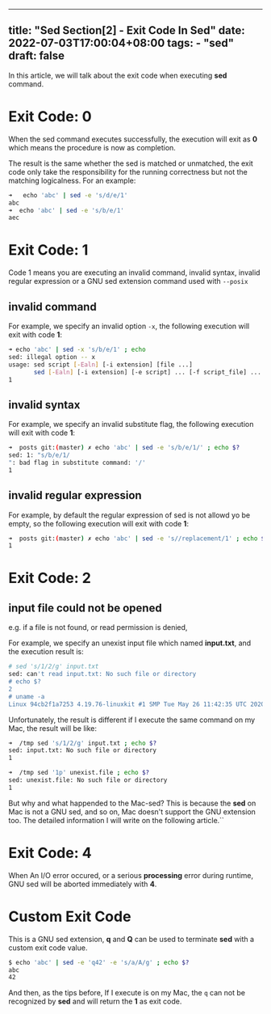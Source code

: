 
---
title: "Sed Section[2] - Exit Code In Sed"
date: 2022-07-03T17:00:04+08:00
tags: 
    - "sed"
draft: false
---

In this article, we will talk about the exit code when executing **sed** command.

# Exit Code: 0

When the sed command executes successfully, the execution will exit as **0** which means the procedure is now as completion.

The result is the same whether the sed is matched or unmatched, the exit code only take the responsibility for the running correctness but not the matching logicalness. For an example:

``` sh
➜   echo 'abc' | sed -e 's/d/e/1'                                                         <<<
abc
➜  echo 'abc' | sed -e 's/b/e/1'                                                         <<<
aec
```

# Exit Code: 1

Code 1 means you are executing an invalid command, invalid syntax, invalid regular expression or a GNU sed extension command used with `--posix` 

## invalid command

For example, we specify an invalid option `-x`, the following execution will exit with code **1**:
``` sh
➜ echo 'abc' | sed -x 's/b/e/1' ; echo
sed: illegal option -- x
usage: sed script [-Ealn] [-i extension] [file ...]
       sed [-Ealn] [-i extension] [-e script] ... [-f script_file] ... [file ...]
1
```

## invalid syntax

For example, we specify an invalid substitute flag, the following execution will exit with code **1**:

``` sh
➜  posts git:(master) ✗ echo 'abc' | sed -e 's/b/e/1/' ; echo $? 
sed: 1: "s/b/e/1/
": bad flag in substitute command: '/'
1
```

## invalid regular expression

For example, by default the regular expression of sed is not allowd yo be empty, so the following execution will exit with code **1**:

```sh
➜  posts git:(master) ✗ echo 'abc' | sed -e 's//replacement/1' ; echo $?                                 sed: first RE may not be empty
1
```

# Exit Code: 2 

## input file could not be opened

e.g. if a file is not found, or read permission is denied,

For example, we specify an unexist input file which named **input.txt**, and the execution result is:
```sh
# sed 's/1/2/g' input.txt
sed: can't read input.txt: No such file or directory
# echo $?
2
# uname -a
Linux 94cb2f1a7253 4.19.76-linuxkit #1 SMP Tue May 26 11:42:35 UTC 2020 x86_64 x86_64 x86_64 GNU/Linux
```

Unfortunately, the result is different if I execute the same command on my Mac, the result will be like:

```sh
➜  /tmp sed 's/1/2/g' input.txt ; echo $?
sed: input.txt: No such file or directory
1

➜  /tmp sed '1p' unexist.file ; echo $?
sed: unexist.file: No such file or directory
1
```

But why and what happended to the Mac-sed? This is because the **sed** on Mac is not a GNU sed, and so on, Mac doesn't support the GNU extension too. The detailed information I will write on the following article.``

# Exit Code: 4

When An I/O error occured, or a serious **processing** error during runtime, GNU sed will be aborted immediately with **4**.

# Custom Exit Code

This is a GNU sed extension, **q** and **Q** can be used to terminate **sed** with a custom exit code value.

``` sh
$ echo 'abc' | sed -e 'q42' -e 's/a/A/g' ; echo $?
abc
42
```

And then, as the tips before, If I execute is on my Mac, the `q` can not be recognized by **sed** and will return the **1** as exit code. 
